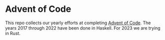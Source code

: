 # Advent of Code

This repo collects our yearly efforts at completing [Advent of Code][aoc].
The years 2017 through 2022 have been done in Haskell. For 2023 we are
trying in Rust.

[aoc]: https://adventofcode.com/

